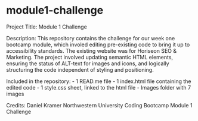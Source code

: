 # module1-challenge
Project Title: Module 1 Challenge

Description: This repository contains the challenge for our week one bootcamp module, which involed editing pre-existing code to bring it up to accessibility standards. The existing website was for Horiseon SEO & Marketing. The project involved updating semantic HTML elements, ensuring the status of ALT-text for images and icons, and logically structuring the code independent of styling and positioning. 

Included in the repository:
    - 1 READ.me file
    - 1 index.html file containing the edited code
    - 1 style.css sheet, linked to the html file
    - Images folder with 7 images

Credits: 
Daniel Kramer
Northwestern University Coding Bootcamp
Module 1 Challenge


